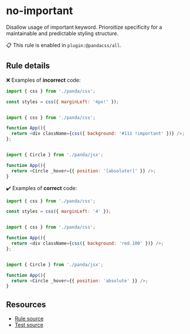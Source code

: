 [//]: # (This file is generated by eslint-docgen. Do not edit it directly.)

# no-important

Disallow usage of important keyword. Prioroitize specificity for a maintainable and predictable styling structure.

📋 This rule is enabled in `plugin:@pandacss/all`.

## Rule details

❌ Examples of **incorrect** code:
```js
import { css } from './panda/css';

const styles = css({ marginLeft: '4px!' });
```
```js

import { css } from './panda/css';

function App(){
  return <div className={css({ background: '#111 !important' })} />;
};
```
```js

import { Circle } from './panda/jsx';

function App(){
  return <Circle _hover={{ position: '[absolute!]' }} />;
}
```

✔️ Examples of **correct** code:
```js
import { css } from './panda/css';

const styles = css({ marginLeft: '4' });
```
```js

import { css } from './panda/css';

function App(){
  return <div className={css({ background: 'red.100' })} />;
};
```
```js

import { Circle } from './panda/jsx';

function App(){
  return <Circle _hover={{ position: 'absolute' }} />;
}
```

## Resources

* [Rule source](/plugin/src/rules/no-important.ts)
* [Test source](/plugin/tests/no-important.test.ts)
